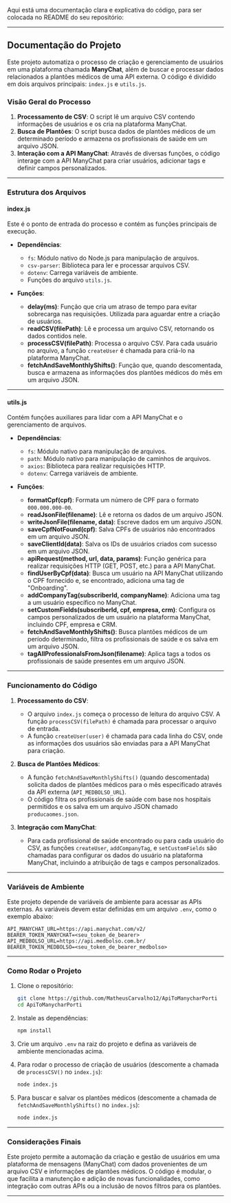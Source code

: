 Aqui está uma documentação clara e explicativa do código, para ser colocada no README do seu repositório:

---

## **Documentação do Projeto**

Este projeto automatiza o processo de criação e gerenciamento de usuários em uma plataforma chamada **ManyChat**, além de buscar e processar dados relacionados a plantões médicos de uma API externa. O código é dividido em dois arquivos principais: `index.js` e `utils.js`.

### **Visão Geral do Processo**

1. **Processamento de CSV**: O script lê um arquivo CSV contendo informações de usuários e os cria na plataforma ManyChat.
2. **Busca de Plantões**: O script busca dados de plantões médicos de um determinado período e armazena os profissionais de saúde em um arquivo JSON.
3. **Interação com a API ManyChat**: Através de diversas funções, o código interage com a API ManyChat para criar usuários, adicionar tags e definir campos personalizados.

---

### **Estrutura dos Arquivos**

#### **index.js**

Este é o ponto de entrada do processo e contém as funções principais de execução.

- **Dependências**:
  - `fs`: Módulo nativo do Node.js para manipulação de arquivos.
  - `csv-parser`: Biblioteca para ler e processar arquivos CSV.
  - `dotenv`: Carrega variáveis de ambiente.
  - Funções do arquivo `utils.js`.

- **Funções**:
  - **delay(ms)**: Função que cria um atraso de tempo para evitar sobrecarga nas requisições. Utilizada para aguardar entre a criação de usuários.
  - **readCSV(filePath)**: Lê e processa um arquivo CSV, retornando os dados contidos nele.
  - **processCSV(filePath)**: Processa o arquivo CSV. Para cada usuário no arquivo, a função `createUser` é chamada para criá-lo na plataforma ManyChat.
  - **fetchAndSaveMonthlyShifts()**: Função que, quando descomentada, busca e armazena as informações dos plantões médicos do mês em um arquivo JSON.

---

#### **utils.js**

Contém funções auxiliares para lidar com a API ManyChat e o gerenciamento de arquivos.

- **Dependências**:
  - `fs`: Módulo nativo para manipulação de arquivos.
  - `path`: Módulo nativo para manipulação de caminhos de arquivos.
  - `axios`: Biblioteca para realizar requisições HTTP.
  - `dotenv`: Carrega variáveis de ambiente.

- **Funções**:
  - **formatCpf(cpf)**: Formata um número de CPF para o formato `000.000.000-00`.
  - **readJsonFile(filename)**: Lê e retorna os dados de um arquivo JSON.
  - **writeJsonFile(filename, data)**: Escreve dados em um arquivo JSON.
  - **saveCpfNotFound(cpf)**: Salva CPFs de usuários não encontrados em um arquivo JSON.
  - **saveClientId(data)**: Salva os IDs de usuários criados com sucesso em um arquivo JSON.
  - **apiRequest(method, url, data, params)**: Função genérica para realizar requisições HTTP (GET, POST, etc.) para a API ManyChat.
  - **findUserByCpf(data)**: Busca um usuário na API ManyChat utilizando o CPF fornecido e, se encontrado, adiciona uma tag de "Onboarding".
  - **addCompanyTag(subscriberId, companyName)**: Adiciona uma tag a um usuário específico no ManyChat.
  - **setCustomFields(subscriberId, cpf, empresa, crm)**: Configura os campos personalizados de um usuário na plataforma ManyChat, incluindo CPF, empresa e CRM.
  - **fetchAndSaveMonthlyShifts()**: Busca plantões médicos de um período determinado, filtra os profissionais de saúde e os salva em um arquivo JSON.
  - **tagAllProfessionalsFromJson(filename)**: Aplica tags a todos os profissionais de saúde presentes em um arquivo JSON.

---

### **Funcionamento do Código**

1. **Processamento do CSV**:
   - O arquivo `index.js` começa o processo de leitura do arquivo CSV. A função `processCSV(filePath)` é chamada para processar o arquivo de entrada.
   - A função `createUser(user)` é chamada para cada linha do CSV, onde as informações dos usuários são enviadas para a API ManyChat para criação.

2. **Busca de Plantões Médicos**:
   - A função `fetchAndSaveMonthlyShifts()` (quando descomentada) solicita dados de plantões médicos para o mês especificado através da API externa (`API_MEDBOLSO_URL`).
   - O código filtra os profissionais de saúde com base nos hospitais permitidos e os salva em um arquivo JSON chamado `producaomes.json`.

3. **Integração com ManyChat**:
   - Para cada profissional de saúde encontrado ou para cada usuário do CSV, as funções `createUser`, `addCompanyTag`, e `setCustomFields` são chamadas para configurar os dados do usuário na plataforma ManyChat, incluindo a atribuição de tags e campos personalizados.

---

### **Variáveis de Ambiente**

Este projeto depende de variáveis de ambiente para acessar as APIs externas. As variáveis devem estar definidas em um arquivo `.env`, como o exemplo abaixo:

```env
API_MANYCHAT_URL=https://api.manychat.com/v2/
BEARER_TOKEN_MANYCHAT=<seu_token_de_bearer>
API_MEDBOLSO_URL=https://api.medbolso.com.br/
BEARER_TOKEN_MEDBOLSO=<seu_token_de_bearer_medbolso>
```

---

### **Como Rodar o Projeto**

1. Clone o repositório:
   ```bash
   git clone https://github.com/MatheusCarvalho12/ApiToManycharPorti
   cd ApiToManycharPorti
   ```

2. Instale as dependências:
   ```bash
   npm install
   ```

3. Crie um arquivo `.env` na raiz do projeto e defina as variáveis de ambiente mencionadas acima.

4. Para rodar o processo de criação de usuários (descomente a chamada de `processCSV()` no `index.js`):
   ```bash
   node index.js
   ```

5. Para buscar e salvar os plantões médicos (descomente a chamada de `fetchAndSaveMonthlyShifts()` no `index.js`):
   ```bash
   node index.js
   ```

---

### **Considerações Finais**

Este projeto permite a automação da criação e gestão de usuários em uma plataforma de mensagens (ManyChat) com dados provenientes de um arquivo CSV e informações de plantões médicos. O código é modular, o que facilita a manutenção e adição de novas funcionalidades, como integração com outras APIs ou a inclusão de novos filtros para os plantões.

---


